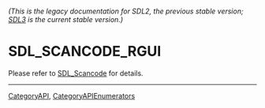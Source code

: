 ###### (This is the legacy documentation for SDL2, the previous stable version; [SDL3](https://wiki.libsdl.org/SDL3/) is the current stable version.)
# SDL_SCANCODE_RGUI

Please refer to [SDL_Scancode](SDL_Scancode) for details.

----
[CategoryAPI](CategoryAPI), [CategoryAPIEnumerators](CategoryAPIEnumerators)


